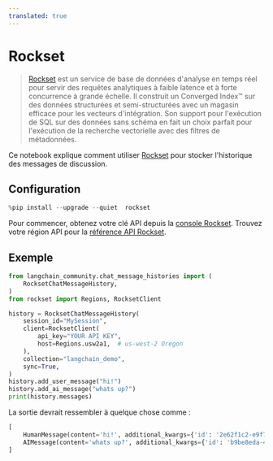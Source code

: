 ```yaml
---
translated: true
---
```


# Rockset

>[Rockset](https://rockset.com/product/) est un service de base de données d'analyse en temps réel pour servir des requêtes analytiques à faible latence et à forte concurrence à grande échelle. Il construit un Converged Index™ sur des données structurées et semi-structurées avec un magasin efficace pour les vecteurs d'intégration. Son support pour l'exécution de SQL sur des données sans schéma en fait un choix parfait pour l'exécution de la recherche vectorielle avec des filtres de métadonnées.

Ce notebook explique comment utiliser [Rockset](https://rockset.com/docs) pour stocker l'historique des messages de discussion.

## Configuration

```python
%pip install --upgrade --quiet  rockset
```

Pour commencer, obtenez votre clé API depuis la [console Rockset](https://console.rockset.com/apikeys). Trouvez votre région API pour la [référence API Rockset](https://rockset.com/docs/rest-api#introduction).

## Exemple

```python
from langchain_community.chat_message_histories import (
    RocksetChatMessageHistory,
)
from rockset import Regions, RocksetClient

history = RocksetChatMessageHistory(
    session_id="MySession",
    client=RocksetClient(
        api_key="YOUR API KEY",
        host=Regions.usw2a1,  # us-west-2 Oregon
    ),
    collection="langchain_demo",
    sync=True,
)
history.add_user_message("hi!")
history.add_ai_message("whats up?")
print(history.messages)
```

La sortie devrait ressembler à quelque chose comme :

```python
[
    HumanMessage(content='hi!', additional_kwargs={'id': '2e62f1c2-e9f7-465e-b551-49bae07fe9f0'}, example=False),
    AIMessage(content='whats up?', additional_kwargs={'id': 'b9be8eda-4c18-4cf8-81c3-e91e876927d0'}, example=False)
]

```

